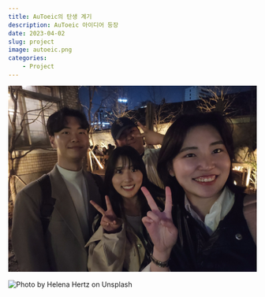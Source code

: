 ```yaml
---
title: AuToeic의 탄생 계기
description: AuToeic 아이디어 등장
date: 2023-04-02
slug: project
image: autoeic.png
categories:
    - Project
---
```

![pic](autoeic.png)  

![Photo by Helena Hertz on Unsplash](helena-hertz-wWZzXlDpMog-unsplash.jpg)  